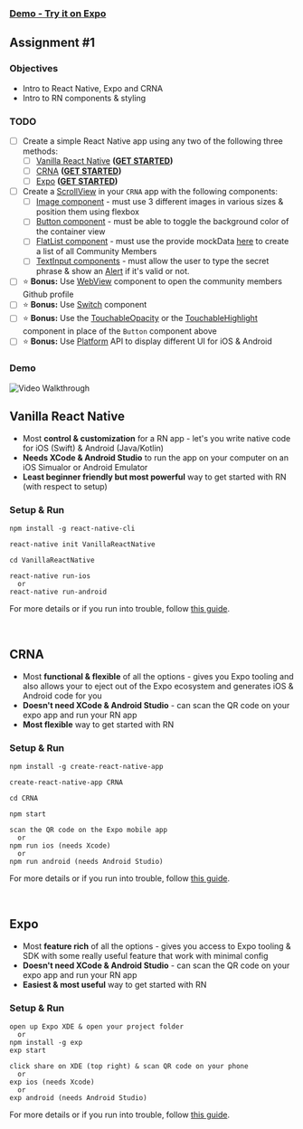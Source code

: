 ### [Demo - Try it on Expo](https://expo.io/@makkhay/crna)

## Assignment #1

### Objectives

- Intro to React Native, Expo and CRNA
- Intro to RN components & styling

### TODO

- [ ] Create a simple React Native app using any two of the following three methods:
  - [ ] [Vanilla React Native](https://facebook.github.io/react-native/) **([GET STARTED](https://github.com/mobilespace/exploring-react-native#vanilla-react-native))**
  - [ ] [CRNA](https://github.com/react-community/create-react-native-app) **([GET STARTED](https://github.com/mobilespace/exploring-react-native#crna))**
  - [ ] [Expo](https://expo.io) **([GET STARTED](https://github.com/mobilespace/exploring-react-native#expo))**
- [ ] Create a [ScrollView](https://facebook.github.io/react-native/docs/scrollview.html) in your `CRNA` app with the following components:
  - [ ] [Image component](https://facebook.github.io/react-native/docs/image.html) - must use 3 different images in various sizes & position them using flexbox
  - [ ] [Button component](https://facebook.github.io/react-native/docs/button.html) - must be able to toggle the background color of the container view
  - [ ] [FlatList component](https://facebook.github.io/react-native/docs/flatlist.html) - must use the provide mockData [here](https://raw.githubusercontent.com/mobilespace/exploring-react-native/master/CRNA/constants.js) to create a list of all Community Members
  - [ ] [TextInput components](https://facebook.github.io/react-native/docs/textinput.html) - must allow the user to type the secret phrase & show an [Alert](https://facebook.github.io/react-native/docs/alert.html) if it's valid or not.
- [ ] :star: **Bonus:** Use [WebView](https://facebook.github.io/react-native/docs/webview.html) component to open the community members Github profile
- [ ] :star: **Bonus:** Use [Switch](https://facebook.github.io/react-native/docs/switch.html) component
- [ ] :star: **Bonus:** Use the [TouchableOpacity](https://facebook.github.io/react-native/docs/touchableopacity.html) or the [TouchableHighlight](https://facebook.github.io/react-native/docs/touchablehighlight.html) component in place of the `Button` component above
- [ ] :star: **Bonus:** Use [Platform](https://facebook.github.io/react-native/docs/platform-specific-code.html#platform-module) API to display different UI for iOS & Android

### Demo

<img src='https://github.com/makkhay/first-react-nativeApp/blob/master/gif.gif' title='Video Walkthrough.' width='' alt='Video Walkthrough' />

## Vanilla React Native

- Most **control & customization** for a RN app - let's you write native code for iOS (Swift) & Android (Java/Kotlin)
- **Needs XCode & Android Studio** to run the app on your computer on an iOS Simualor or Android Emulator
- **Least beginner friendly but most powerful** way to get started with RN (with respect to setup)

### Setup & Run

```
npm install -g react-native-cli

react-native init VanillaReactNative

cd VanillaReactNative

react-native run-ios
  or
react-native run-android
```

For more details or if you run into trouble, follow [this guide](https://facebook.github.io/react-native/docs/getting-started.html#installing-dependencies).

<br />

## CRNA

- Most **functional & flexible** of all the options - gives you Expo tooling and also allows your to eject out of the Expo ecosystem and generates iOS & Android code for you
- **Doesn't need XCode & Android Studio** - can scan the QR code on your expo app and run your RN app
- **Most flexible** way to get started with RN

### Setup & Run

```
npm install -g create-react-native-app

create-react-native-app CRNA

cd CRNA

npm start

scan the QR code on the Expo mobile app
  or
npm run ios (needs Xcode)
  or
npm run android (needs Android Studio)
```

For more details or if you run into trouble, follow [this guide](https://github.com/react-community/create-react-native-app#quick-overview).

<br />

## Expo

- Most **feature rich** of all the options - gives you access to Expo tooling & SDK with some really useful feature that work with minimal config
- **Doesn't need XCode & Android Studio** - can scan the QR code on your expo app and run your RN app
- **Easiest & most useful** way to get started with RN

### Setup & Run

```
open up Expo XDE & open your project folder
  or
npm install -g exp
exp start

click share on XDE (top right) & scan QR code on your phone
  or
exp ios (needs Xcode)
  or
exp android (needs Android Studio)
```

For more details or if you run into trouble, follow [this guide](https://docs.expo.io/versions/latest/introduction/installation.html).

<br />

